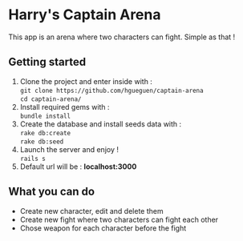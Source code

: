 # Harry's Captain Arena

This app is an arena where two characters can fight. Simple as that !

## Getting started

1. Clone the project and enter inside with : <br />
	`git clone https://github.com/hgueguen/captain-arena` <br />
	`cd captain-arena/`
2. Install required gems with : <br />
`bundle install` <br />
3. Create the database and install seeds data with : <br />
`rake db:create` <br />
`rake db:seed`
4. Launch the server and enjoy ! <br />
`rails s`
5. Default url will be : **localhost:3000**

## What you can do

 - Create new character, edit and delete them
 - Create new fight where two characters can fight each other
 - Chose weapon for each character before the fight
